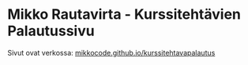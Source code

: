 # Mikko Rautavirta - Kurssitehtävien Palautussivu
Sivut ovat verkossa: [mikkocode.github.io/kurssitehtavapalautus](https://mikkocode.github.io/kurssitehtavapalautus/)
